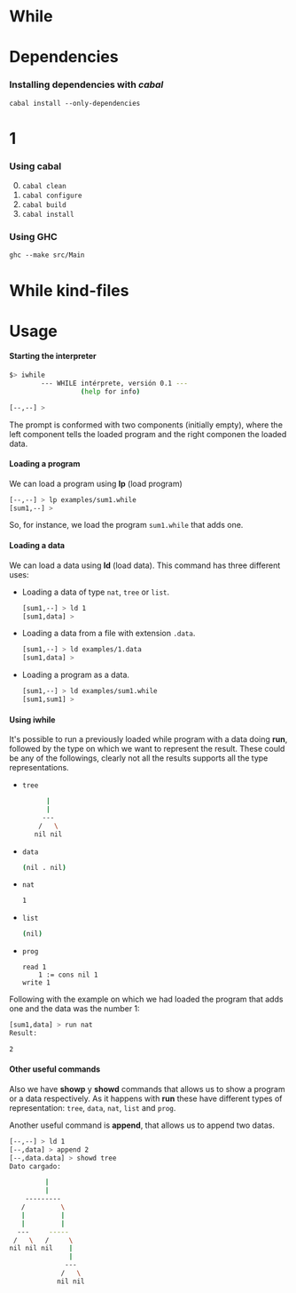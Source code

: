 While
======

# Dependencies

### Installing dependencies with *cabal*

`cabal install --only-dependencies`

# 1

### Using cabal

0. `cabal clean`
1. `cabal configure`
2. `cabal build`
3. `cabal install`

### Using GHC

`ghc --make src/Main`

# While kind-files

# Usage

#### Starting the interpreter
```sh
$> iwhile
		--- WHILE intérprete, versión 0.1 ---
		          (help for info)

[--,--] > 
```
The prompt is conformed with two components (initially empty), where the left component tells the loaded program and the right componen the loaded data.

#### Loading a program
We can load a program using **lp** (load program)
```sh
[--,--] > lp examples/sum1.while
[sum1,--] > 
```
So, for instance, we load the program `sum1.while` that adds one.

#### Loading a data
We can load a data using **ld** (load data). This command has three different uses:

- Loading a data of type `nat`, `tree` or `list`.
    ```sh
    [sum1,--] > ld 1
    [sum1,data] > 
    ```
- Loading a data from a file with extension `.data`.
    ```sh
    [sum1,--] > ld examples/1.data
    [sum1,data] > 
    ```
- Loading a program as a data.
    ```sh
    [sum1,--] > ld examples/sum1.while
    [sum1,sum1] > 
    ```

#### Using iwhile
It's possible to run a previously loaded while program with a data doing **run**, followed by the type on which we want to represent the result. These could be
any of the followings, clearly not all the results supports all the type representations.

- `tree`
    ```sh
          |   
          |   
         ---  
        /   \ 
       nil nil
    ```
- `data`
    ```sh
    (nil . nil)
    ```
- `nat`
    ```sh
    1
    ```
- `list`
    ```sh
    (nil)
    ```
- `prog`
    ```
    read 1
        1 := cons nil 1
    write 1
    ```
Following with the example on which we had loaded the program that adds one and the data was the number 1:

```sh
[sum1,data] > run nat 
Result:

2
```

#### Other useful commands

Also we have **showp** y **showd** commands that allows us to show a program or a data respectively. As it happens with **run** these have different
types of representation: `tree`, `data`, `nat`, `list` and `prog`.

Another useful command is **append**, that allows us to append two datas.

```sh
[--,--] > ld 1
[--,data] > append 2
[--,data.data] > showd tree 
Dato cargado: 

         |         
         |         
    ---------      
   /         \     
   |         |     
   |         |     
  ---     -----    
 /   \   /     \   
nil nil nil    |   
               |   
              ---  
             /   \ 
            nil nil
```
